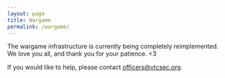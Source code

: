 ```yaml
---
layout: page
title: Wargame
permalink: /wargame/
---
```


The wargame infrastructure is currently being completely reimplemented.
We love you all, and thank you for your patience. <3

If you would like to help, please contact <officers@vtcsec.org>.
